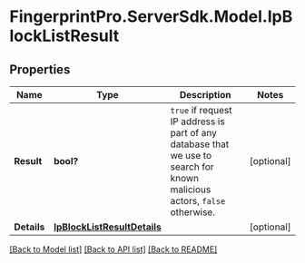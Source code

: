 # FingerprintPro.ServerSdk.Model.IpBlockListResult
## Properties

Name | Type | Description | Notes
------------ | ------------- | ------------- | -------------
**Result** | **bool?** | `true` if request IP address is part of any database that we use to search for known malicious actors, `false` otherwise.  | [optional] 
**Details** | [**IpBlockListResultDetails**](IpBlockListResultDetails.md) |  | [optional] 

[[Back to Model list]](../README.md#documentation-for-models) [[Back to API list]](../README.md#documentation-for-api-endpoints) [[Back to README]](../README.md)

